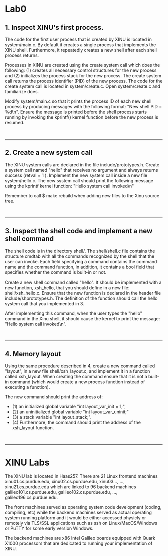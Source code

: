 # Lab0


## 1. Inspect XINU's first process.

The code for the first user process that is created by XINU is located in system/main.c. By default it creates a single process that implements the XINU shell. Furthermore, it repeatedly creates a new shell after each shell process returns.

Processes in XINU are created using the create system call which does the following: (1) creates all necessary control structures for the new process and (2) initializes the process stack for the new process. The create system call returns the process identifier (PID) of the new process. The code for the create system call is located in system/create.c. Open system/create.c and familiarize does.

Modify system/main.c so that it prints the process ID of each new shell process by producing messages with the following format: "New shell PID = %d\n". Ensure the message is printed before the shell process starts running by invoking the kprintf() kernel function before the new process is resumed.

 </br>


-----------------------------------------------------

## 2. Create a new system call 

The XINU system calls are declared in the file include/prototypes.h. Create a system call named "hello" that receives no argument and always returns success (retval = 1 ). Implement the new system call inside a new file system/hello.c. The new system call should print the following message using the kprintf kernel function: "Hello system call invoked\n"

Remember to call $ make rebuild when adding new files to the Xinu source tree.

 </br>


-----------------------------------------------------

## 3. Inspect the shell code and implement a new shell command
    
The shell code is in the directory shell/. The shell/shell.c file contains the structure cmdtab with all the commands recognized by the shell that the user can invoke. Each field specifying a command contains the command name and the command function, in addition, it contains a bool field that specifies whether the command is built-in or not.

Create a new shell command called "hello". It should be implemented with a new function, xsh_hello, that you should define in a new file: shell/xsh_hello.c. Ensure that the new function is declared in the header file include/shprototypes.h. The definition of the function should call the hello system call that you implemented in 3.

After implementing this command, when the user types the "hello" command in the Xinu shell, it should cause the kernel to print the message: "Hello system call invoked\n".

 </br>


--------------------------------------------------------------


## 4. Memory layout 

Using the same procedure described in 4, create a new command called "layout", in a new file shell/xsh_layout.c, and implement it in a function called xsh_layout. When creating the command ensure that it is not a built-in command (which would create a new process function instead of executing a function).

The new command should print the address of: 
   
   * (1) an initialized global variable "int layout_var_init = 1;", 
   * (2) an uninitialized global variable "int layout_var_uninit;" 
   * (3) a stack variable "int layout_stack;".
   * (4) Furthermore, the command should print the address of the xsh_layout function.

 </br>
 
--------------------------------------------------------------

# XINU Labs

The XINU lab is located in Haas257. There are 21 Linux frontend machines xinu01.cs.purdue.edu, xinu02.cs.purdue.edu, xinu03..., ..., xinu21.cs.purdue.edu which are linked to 96 backend machines galileo101.cs.purdue.edu, galileo102.cs.purdue.edu, ..., galileo196.cs.purdue.edu.

The front machines served as operating system code development (coding, compiling, etc) while the backend machines served as actual operating system running platform and it would be either accessed physicly or remotely via TLS/SSL applications such as ssh on Linux/MacOS/Windows or PuTTY for some early version Windows.

The backend machines are x86 Intel Galileo boards equipped with Quark X1000 processors that are dedicated to running your implementation of XINU.

